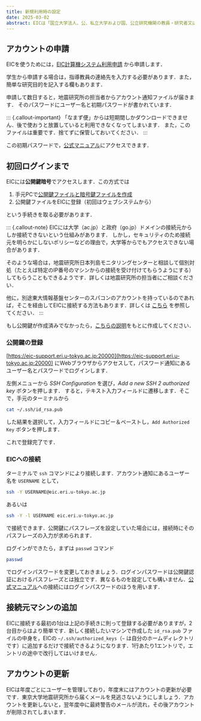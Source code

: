 ```yaml
---
title: 新規利用時の設定
date: 2025-03-02
abstract: EICは「国立大学法人、公、私立大学および国、公立研究機関の教員・研究者又はこれに準じるもので、利用目的が地震・火山・防災の関連分野の研究遂行にかかわるもの」（東京大学地震研究所 EIC計算機システムWebページより）であれば，東京大学の所属でなくとも利用できます．ここでは，アカウントの作成から初回ログインまでの手順を説明します．
---
```


## アカウントの申請

EICを使うためには，[EIC計算機システム利用申請](https://eic-support.eri.u-tokyo.ac.jp) から申請します．

学生から申請する場合は，指導教員の連絡先を入力する必要があります．また，簡単な研究目的を記入する欄もあります．

申請して数日すると，地震研究所の担当者からアカウント通知ファイルが届きます．
そのパスワードにユーザー名と初期パスワードが書かれています．

::: {.callout-important}
「なまず便」からは短期間しかダウンロードできません．後で使おうと放置していると利用できなくなってしまいます．
また，このファイルは重要です．捨てずに保管しておいてください．
:::

この初期パスワードで，[公式マニュアル](https://eic-support.eri.u-tokyo.ac.jp/wiki/)にアクセスできます．

## 初回ログインまで

EICには**公開鍵暗号**でアクセスします．この方式では

1. 手元PCで[公開鍵ファイルと暗号鍵ファイルを作成](../共通知識/Common-01-keys.md)
2. 公開鍵ファイルをEICに登録（初回はウェブシステムから）

という手続きを取る必要があります．

::: {.callout-note}
EICには大学（ac.jp）と政府（go.jp）ドメインの接続元からしか接続できないという仕組みがあります．
しかし，セキュリティのため接続元を明らかにしないポリシーなどの理由で，大学等からでもアクセスできない場合があります．

そのような場合は，地震研究所日本列島モニタリングセンターと相談して個別対処（たとえば特定のIP番号のマシンからの接続を受け付けてもらうようにする）してもらうこともできるようです．詳しくは地震研究所の担当者にご相談ください．

他に，別途東大情報基盤センターのスパコンのアカウントを持っているのであれば，そこを経由してEICに接続する方法もあります．詳しくは [こちら](./EIC2025-0A-two-step-connection.md) を参照してください．
:::

もし公開鍵が作成済みでなかったら，[こちらの説明](../共通知識/Common-01-keys.md)をもとに作成してください．

### 公開鍵の登録

[https://eic-support.eri.u-tokyo.ac.jp:20000](https://eic-support.eri.u-tokyo.ac.jp:20000) にWebブラウザからアクセスして，パスワード通知にあるユーザー名とパスワードでログインします．

左側メニューから _SSH Configuration_ を選び，_Add a new SSH 2 authorized key_ ボタンを押します．
すると，テキスト入力フィールドに遷移します．そこで，手元のターミナルから

```bash
cat ~/.ssh/id_rsa.pub
```

した結果を選択して，入力フィールドにコピー＆ペーストし，`Add Authorized Key` ボタンを押します．

これで登録完了です．

### EICへの接続

ターミナルで `ssh` コマンドにより接続します．アカウント通知にあるユーザー名を `USERNAME` として，

```bash
ssh -Y USERNAME@eic.eri.u-tokyo.ac.jp
```

あるいは

```bash
ssh -Y -l USERNAME eic.eri.u-tokyo.ac.jp
```

で接続できます．公開鍵にパスフレーズを設定していた場合には，接続時にそのパスフレーズの入力が求められます．

ログインができたら，まずは `passwd` コマンド

```bash
passwd
```

でログインパスワードを変更しておきましょう．ログインパスワードは公開鍵認証におけるパスフレーズとは独立です．異なるものを設定しても構いません．[公式マニュアル](https://eic-support.eri.u-tokyo.ac.jp/wiki/)への接続にはログインパスワードのほうを用います．

## 接続元マシンの追加

EICに接続する最初の1台は上記の手続きに則って登録する必要がありますが，2台目からはより簡単です．新しく接続したいマシンで作成した `id_rsa.pub` ファイルの中身を，EICの `~/.ssh/authorized_keys`（`~` は自分のホームディレクトリです）に追加するだけで接続できるようになります．1行あたり1エントリで，エントリの途中で改行してはいけません．

## アカウントの更新

EICは年度ごとにユーザーを管理しており，年度末にはアカウントの更新が必要です．東京大学地震研究所から届くメールを見逃さないようにしましょう．アカウントを更新しないと，翌年度中に最終警告のメールが流れ，その後アカウントが削除されてしまいます．
